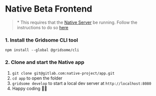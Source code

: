 # Native Beta Frontend

> \* This requires that the [Native Server](https://gitlab.com/native-project/server) be running. Follow the instructions to do so [here](https://gitlab.com/native-project/server/blob/master/README.md)

### 1. Install the Gridsome CLI tool

`npm install --global @gridsome/cli`

### 2. Clone and start the Native app

1. `git clone git@gitlab.com:native-project/app.git`
2. `cd app` to open the folder
3. `gridsome develop` to start a local dev server at `http://localhost:8080`
4. Happy coding 🎉🙌
